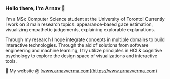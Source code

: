 ### Hello there, I'm Arnav 👋

I'm a MSc Computer Science student at the University of Toronto!
Currently I work on 3 main research topics: appearance-based gaze estimation, visualizing empathetic judgements, explaining explorable explanations. 

Through my research I hope integrate concepts in multiple domains to build interactive technologies. Through the aid of solutions from software engineering and machine learning, I try utilize principles in HCI & cognitive psychology to explore the design space of visualizations and interactive tools. 

🤖 My website @ [www.arnavverma.com](https://www.arnavverma.com)

<!--
**vermaarn/vermaarn** is a ✨ _special_ ✨ repository because its `README.md` (this file) appears on your GitHub profile.

Here are some ideas to get you started:

- 🔭 I’m currently working on ...
- 🌱 I’m currently learning ...
- 👯 I’m looking to collaborate on ...
- 🤔 I’m looking for help with ...
- 💬 Ask me about ...
- 📫 How to reach me: ...
- 😄 Pronouns: ...
- ⚡ Fun fact: ...
-->

